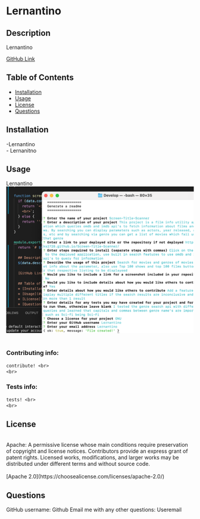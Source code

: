 # Lernantino  

  ## Description  
  Lernantino  
  
  [GitHub Link](Lernanntino) 

  ## Table of Contents
  * [Installation](#installation)
  * [Usage](#usage)
  * [License](#license)
  * [Questions](#questions)
 
  ## Installation
  -Lernantino<br>- Lernanitno
  
  ## Usage
  Lernantino
  <img src='./src/screenshot.png'></img> <br>
    <br>
  ### Contributing info:  
    contribute! <br>
    <br>
  ### Tests info:  
    tests! <br>
    <br>
  ## License 
  <br>
  Apache: A permissive license whose main conditions require preservation of copyright and license notices. Contributors provide an express grant of patent rights. Licensed works, modifications, and larger works may be distributed under different terms and without source code.<br>
  <br>
  [Apache 2.0](https://choosealicense.com/licenses/apache-2.0/)<br>
  
  ## Questions
  GitHub username: Github
  Email me with any other questions: Useremail<br>